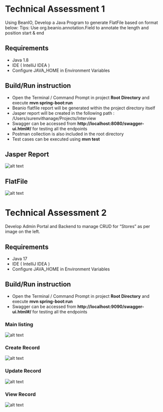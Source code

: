 # Technical Assessment 1
Using BeanIO, Develop a Java Program to generate FlatFile based on format below: Tips: Use org.beanio.annotation.Field to annotate the length and position start & end

## Requirements
- Java 1.8
- IDE ( IntelliJ IDEA )
- Configure JAVA_HOME in Environment Variables

## Build/Run instruction
- Open the Terminal / Command Prompt in project **Root Directory** and execute **mvn spring-boot:run**
- Beanio flatfile report will be generated within the project directory itself
- Jasper report will be created in the following path : /Users/surenvithanage/Projects/Interview
- Swagger can be accessed from **http://localhost:8080/swagger-ui.html#/** for testing all the endpoints
- Postman collection is also included in the root directory
- Test cases can be executed using **mvn test**

## Jasper Report
![alt text]([https://github.com/surenvithanage/Drone-Management/blob/develop/screenshots/Database.png?raw=true](https://github.com/surenvithanage/Ngroup_Technical_Assesment/blob/feature/report-development/file_generator/reports/Screenshot%202024-02-14%20at%2010.22.11%E2%80%AFPM.png))

## FlatFile
![alt text]([https://github.com/surenvithanage/Drone-Management/blob/develop/screenshots/Swagger_ui.png?raw=true](https://github.com/surenvithanage/Ngroup_Technical_Assesment/blob/feature/report-development/file_generator/reports/Screenshot%202024-02-14%20at%2010.22.20%E2%80%AFPM.png))

# Technical Assessment 2
Develop Admin Portal and Backend to manage CRUD for “Stores” as per image on the left.

## Requirements
- Java 17
- IDE ( IntelliJ IDEA )
- Configure JAVA_HOME in Environment Variables

## Build/Run instruction
- Open the Terminal / Command Prompt in project **Root Directory** and execute **mvn spring-boot:run**
- Swagger can be accessed from **http://localhost:9090/swagger-ui.html#/** for testing all the endpoints

### Main listing

![alt text]([https://github.com/surenvithanage/Drone-Management/blob/develop/screenshots/Drone_Battery_Level.png?raw=true](https://github.com/surenvithanage/Ngroup_Technical_Assesment/blob/feature/report-development/store-client/document/Screenshot%202024-02-14%20at%2010.19.32%E2%80%AFPM.png)https://github.com/surenvithanage/Ngroup_Technical_Assesment/blob/feature/report-development/store-client/document/Screenshot%202024-02-14%20at%2010.19.32%E2%80%AFPM.png)

### Create Record

![alt text]([https://github.com/surenvithanage/Ngroup_Technical_Assesment/blob/feature/report-development/store-client/document/Screenshot%202024-02-14%20at%2010.19.48%E2%80%AFPM.png])

### Update Record

![alt text]([https://github.com/surenvithanage/Ngroup_Technical_Assesment/blob/feature/report-development/store-client/document/Screenshot%202024-02-14%20at%2010.20.06%E2%80%AFPM.png])

### View Record

![alt text]([https://github.com/surenvithanage/Ngroup_Technical_Assesment/blob/feature/report-development/store-client/document/Screenshot%202024-02-14%20at%2010.19.55%E2%80%AFPM.png])
